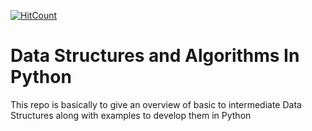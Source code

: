 [![HitCount](http://hits.dwyl.com/kbaddepuri/DataStructuresandAlgorithmsInPython.svg)](http://hits.dwyl.com/kbaddepuri/DataStructuresandAlgorithmsInPython)

# Data Structures and Algorithms In Python
This repo is basically to give an overview of basic to intermediate Data Structures along with examples to develop them in Python
